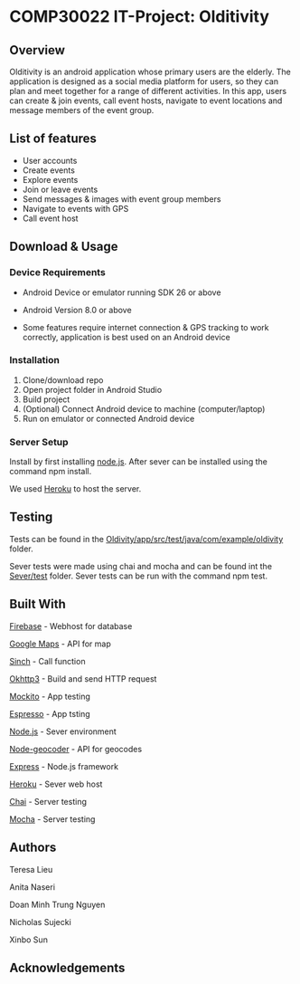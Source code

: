 # COMP30022 IT-Project: Olditivity

## Overview 

Olditivity is an android application whose primary users are the elderly. The application is designed as a social media platform for users, so they can plan and meet together for a range of different activities. In this app, users can create & join events, call event hosts, navigate to event locations and message members of the event group.

## List of features 
* User accounts
* Create events
* Explore events
* Join or leave events
* Send messages & images with event group members
* Navigate to events with GPS
* Call event host 

## Download & Usage 
### Device Requirements 
* Android Device or emulator running SDK 26 or above 
* Android Version 8.0 or above 

* Some features require internet connection & GPS tracking to work correctly, application is best used on an Android device 

### Installation
1. Clone/download repo
2. Open project folder in Android Studio
3. Build project
4. (Optional) Connect Android device to machine (computer/laptop)
5. Run on emulator or connected Android device

### Server Setup 

Install by first installing [node.js](https://nodejs.org/en/). After sever can be installed using the command npm install.

We used [Heroku](https://heroku.com/) to host the server.


## Testing 
Tests can be found in the [Oldivity/app/src/test/java/com/example/oldivity](https://github.com/COMP30022-18/Oldtivity_server/tree/UI/Oldivity/app/src/test/java/com/example/oldivity) folder.

Sever tests were made using chai and mocha and can be found int the [Sever/test](https://github.com/COMP30022-18/Oldtivity_server/tree/UI/Server/test) folder. Sever tests can be run with the command npm test.

## Built With 
[Firebase](https://firebase.google.com/) - Webhost for database

[Google Maps](https://developers.google.com/maps/documentation/javascript/directions) - API for map

[Sinch](https://www.sinch.com/) - Call function

[Okhttp3](https://github.com/square/okhttp) - Build and send HTTP request

[Mockito](https://site.mockito.org/) - App testing

[Espresso](https://developer.android.com/training/testing/espresso/) - App tsting

[Node.js](https://nodejs.org/en/) - Sever environment

[Node-geocoder](https://www.npmjs.com/package/node-geocoder) - API for geocodes

[Express](https://expressjs.com/) - Node.js framework

[Heroku](https://www.heroku.com/) - Sever web host

[Chai](https://www.chaijs.com/) - Server testing

[Mocha](https://mochajs.org/) - Server testing




## Authors

  Teresa Lieu
  
  Anita Naseri
  
  Doan Minh Trung Nguyen
  
  Nicholas Sujecki
  
  Xinbo Sun

## Acknowledgements


